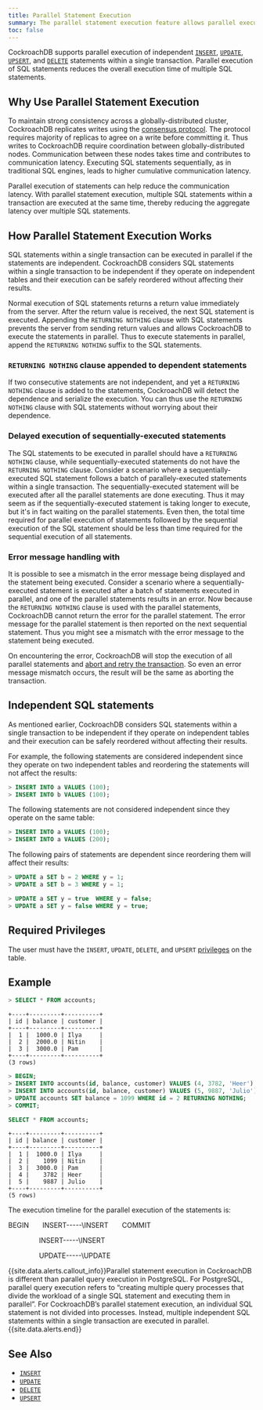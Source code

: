 ```yaml
---
title: Parallel Statement Execution
summary: The parallel statement execution feature allows parallel execution of multiple independent SQL statements within a transaction.
toc: false
---
```


CockroachDB supports parallel execution of independent [`INSERT`](insert.html), [`UPDATE`](update.html), [`UPSERT`](upsert.html), and [`DELETE`](delete.html) statements within a single transaction. Parallel execution of SQL statements reduces the overall execution time of multiple SQL statements.

<div id="toc"></div>

## Why Use Parallel Statement Execution

To maintain strong consistency across a globally-distributed cluster, CockroachDB replicates writes using the [consensus protocol](https://www.cockroachlabs.com/blog/consensus-made-thrive/). The protocol requires majority of replicas to agree on a write before committing it. Thus writes to CockroachDB require coordination between globally-distributed nodes. Communication between these nodes takes time and contributes to communication latency. Executing SQL statements sequentially, as in traditional SQL engines, leads to higher cumulative communication latency.

Parallel execution of statements can help reduce the communication latency. With parallel statement execution, multiple SQL statements within a transaction are executed at the same time, thereby reducing the aggregate latency over multiple SQL statements. 

## How Parallel Statement Execution Works

SQL statements within a single transaction can be executed in parallel if the statements are independent. CockroachDB considers SQL statements within a single transaction to be independent if they operate on independent tables and their execution can be safely reordered without affecting their results. 

Normal execution of SQL statements returns a return value immediately from the server. After the return value is received, the next SQL statement is executed. Appending the `RETURNING NOTHING` clause with SQL statements prevents the server from sending return values and allows CockroachDB to execute the statements in parallel. Thus to execute statements in parallel, append the `RETURNING NOTHING` suffix to the SQL statements. 

### `RETURNING NOTHING` clause appended to dependent statements

If two consecutive statements are not independent, and yet a `RETURNING NOTHING` clause is added to the statements, CockroachDB will detect the dependence and serialize the execution. You can thus use the `RETURNING NOTHING` clause with SQL statements without worrying about their dependence.

### Delayed execution of sequentially-executed statements 

The SQL statements to be executed in parallel should have a `RETURNING NOTHING` clause, while sequentially-executed statements do not have the `RETURNING NOTHING` clause. Consider a scenario where a sequentially-executed SQL statement follows a batch of parallely-executed statements within a single transaction. The sequentially-executed statement will be executed after all the parallel statements are done executing. Thus it may seem as if the sequentially-executed statement is taking longer to execute, but it's in fact waiting on the parallel statements. Even then, the total time required for parallel execution of statements followed by the sequential execution of the SQL statement should be less than time required for the sequential execution of all statements. 

### Error message handling with 

It is possible to see a mismatch in the error message being displayed and the statement being executed. Consider a scenario where a sequentially-executed statement is executed after a batch of statements executed in parallel, and one of the parallel statements results in an error. Now because the `RETURNING NOTHING` clause is used with the parallel statements, CockroachDB cannot return the error for the parallel statement. The error message for the parallel statement is then reported on the next sequential statement. Thus you might see a mismatch with the error message to the statement being executed. 

On encountering the error, CockroachDB will stop the execution of all parallel statements and [abort and retry the transaction](transactions.html#error-handling). So even an error message mismatch occurs, the result will be the same as aborting the transaction.

## Independent SQL statements

As mentioned earlier, CockroachDB considers SQL statements within a single transaction to be independent if they operate on independent tables and their execution can be safely reordered without affecting their results. 

For example, the following statements are considered independent since they operate on two independent tables and reordering the statements will not affect the results:

~~~ sql
> INSERT INTO a VALUES (100);
> INSERT INTO b VALUES (100);
~~~

The following statements are not considered independent since they operate on the same table:

~~~ sql
> INSERT INTO a VALUES (100);
> INSERT INTO a VALUES (200);
~~~

The following pairs of statements are dependent since reordering them will affect their results:

~~~ sql
> UPDATE a SET b = 2 WHERE y = 1;
> UPDATE a SET b = 3 WHERE y = 1;
~~~

~~~ sql
> UPDATE a SET y = true  WHERE y = false;
> UPDATE a SET y = false WHERE y = true;
~~~

## Required Privileges

The user must have the `INSERT`, `UPDATE`, `DELETE`, and `UPSERT` [privileges](privileges.html) on the table.


## Example

~~~ sql
> SELECT * FROM accounts;
~~~

~~~
+----+---------+----------+
| id | balance | customer |
+----+---------+----------+
|  1 |  1000.0 | Ilya     |
|  2 |  2000.0 | Nitin    |
|  3 |  3000.0 | Pam      |
+----+---------+----------+
(3 rows)
~~~

~~~ sql
> BEGIN; 
> INSERT INTO accounts(id, balance, customer) VALUES (4, 3782, 'Heer') RETURNING NOTHING; 
> INSERT INTO accounts(id, balance, customer) VALUES (5, 9887, 'Julio') RETURNING NOTHING; 
> UPDATE accounts SET balance = 1099 WHERE id = 2 RETURNING NOTHING;
> COMMIT;
~~~

~~~ sql
SELECT * FROM accounts;
~~~

~~~
+----+---------+----------+
| id | balance | customer |
+----+---------+----------+
|  1 |  1000.0 | Ilya     |
|  2 |    1099 | Nitin    |
|  3 |  3000.0 | Pam      |
|  4 |    3782 | Heer     |
|  5 |    9887 | Julio    |
+----+---------+----------+
(5 rows)
~~~

The execution timeline for the parallel execution of the statements is:

BEGIN &nbsp; &nbsp; &nbsp; INSERT-----\INSERT &nbsp; &nbsp; &nbsp; COMMIT
<p>&nbsp; &nbsp; &nbsp; &nbsp; &nbsp; &nbsp; &nbsp; &nbsp; INSERT-----\INSERT </p>
<p>&nbsp; &nbsp; &nbsp; &nbsp; &nbsp; &nbsp; &nbsp; &nbsp; UPDATE-----\UPDATE </p>

{{site.data.alerts.callout_info}}Parallel statement execution in CockroachDB is different than parallel query execution in PostgreSQL. For PostgreSQL, parallel query execution refers to “creating multiple query processes that divide the workload of a single SQL statement and executing them in parallel”. For CockroachDB’s parallel statement execution, an individual SQL statement is not divided into processes. Instead, multiple independent SQL statements within a single transaction are executed in parallel.{{site.data.alerts.end}}

## See Also

- [`INSERT`](insert.html)
- [`UPDATE`](update.html)
- [`DELETE`](delete.html)
- [`UPSERT`](upsert.html)

